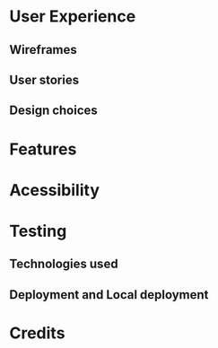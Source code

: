 # User Experience
## Wireframes
## User stories 
## Design choices
# Features
# Acessibility
# Testing
## Technologies used
## Deployment and Local deployment
# Credits